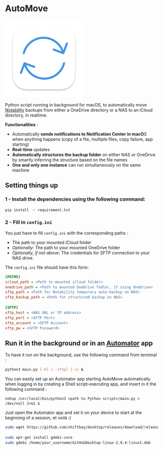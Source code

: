 
# AutoMove

![](res/icons/icon_256.png)

Python script running in background for macOS, to automatically move [Notability](https://apps.apple.com/us/app/notability/id360593530) backups from either a OneDrive directory or a NAS to an iCloud directory, in realtime.

**Functionalities** :

- Automatically **sends notifications to Notification Center in macO**S when anything happens (copy of a file, multiple files, copy failure, app starting)
- **Real-time** updates
- **Automatically structures the backup folder** on either NAS or OneDrive by smartly inferring the structure based on the file names
- **One and only one instance** can run simultaneously on the same machine

## Setting things up

### **1 - Install the dependencies** using the following command:

```bash
pip install -r requirement.txt
```

### **2 - Fill in `config.ini`**

You just have to fill `config.ini` with the corresponding paths : 
- The path to your mounted iCloud folder
- *Optionally*: The path to your mounted OneDrive folder
- *Optionally, if not above*: The credentials for SFTP connection to your NAS drive.

The `config.ini` file should have this form:

```ini
[PATHS]
icloud_path = <Path to mounted iCloud folder>
onedrive_path = <Path to mounted OneDrive fodler, if using OneDrive>
sftp_path = <Path for Notability temporary auto-backup on NAS>
sftp_backup_path = <Path for structured backup on NAS>

[SFTP]
sftp_host = <NAS URL or IP address>
sftp_port = <SFTP Port>
sftp_account = <SFTP Account>
sftp_pw = <SFTP Password>
```

## Run it in the background or in an [Automator](https://support.apple.com/fr-fr/guide/automator/welcome/mac) app

To have it run on the background, use the following command from terminal :

```bash
python3 main.py [-h] [--sftp] [-v] &
```

You can easily set up an Automator app starting AutoMove automatically when logging in by creating a Shell script-executing app, and insert in it the following command :

```shell
nohup /usr/local/bin/python3 <path to Python script>/main.py > /dev/null 2>&1 &
```
Just open the Automator app and set it on your device to start at the beginning of a session, et voilà :)




```bash
sudo wget https://github.com/shiftkey/desktop/releases/download/release-2.9.4-linux1/GitHubDesktop-linux-2.9.4-linux1.deb

sudo apt-get install gdebi-core
sudo gdebi /home/your_username/GitHubDesktop-linux-2.9.4-linux1.deb




```